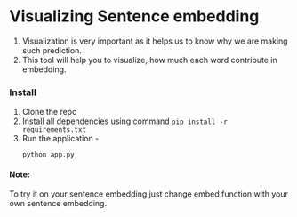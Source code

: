 # Visualizing Sentence embedding

1. Visualization is very important as it helps us to know why we are making such prediction.
2. This tool will help you to visualize, how much each word contribute in embedding.

### Install
1. Clone the repo
2. Install all dependencies using command
```pip install -r requirements.txt```
3. Run the application - 
    ```
    python app.py
    ```
    
#### Note:
To try it on your sentence embedding just change embed function with your own sentence embedding.

